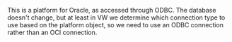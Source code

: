 This is a platform for Oracle, as accessed through ODBC. The database doesn't change, but at least in VW we determine which connection type to use based on the platform object, so we need to use an ODBC connection rather than an OCI connection.